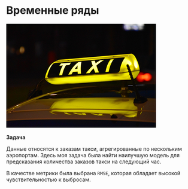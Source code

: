 # Временные ряды
![Такси](taxi.jpg?raw=true "Title")

**Задача**

Данные относятся к заказам такси, агрегированные по нескольким аэропортам. Здесь моя задача была найти наилучшую модель для предсказания количества заказов такси на следующий час.

В качестве метрики была выбрана `RMSE`, которая обладает высокой чувствительностью к выбросам.

